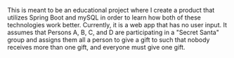 This is meant to be an educational project where I create a product that utilizes Spring Boot and mySQL in order to learn how both of these technologies work better.
Currently, it is a web app that has no user input. It assumes that Persons A, B, C, and D are participating in a "Secret Santa" group and assigns them all a person to give a gift to such that nobody receives more than one gift, and everyone must give one gift. 
